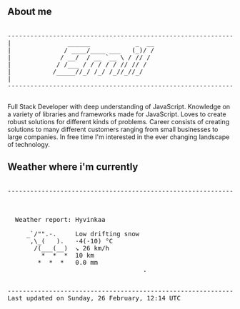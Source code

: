 ## About me

<pre>

--------------------------------------------------------------------------------------
|			    ______            _  __
|			   / ____/____ ___   (_)/ /
|			  / __/  / __ `__ \ / // / 
|			 / /___ / / / / / // // /  
|			/_____//_/ /_/ /_//_//_/   
|                           
--------------------------------------------------------------------------------------

</pre>

Full Stack Developer with deep understanding of JavaScript. Knowledge on a variety of libraries and frameworks made for JavaScript. Loves to create robust solutions for different kinds of problems. Career consists of creating solutions to many different customers ranging from small businesses to large companies. In free time I'm interested in the ever changing landscape of technology. 



## Weather where i'm currently  

<pre>

--------------------------------------------------------------------------------------


 
  Weather report: Hyvinkaa  
    
     _`/"".-.     Low drifting snow  
      ,\_(   ).   -4(-10) °C  
       /(___(__)  ↘ 26 km/h  
         *  *  *  10 km  
        *  *  *   0.0 mm  
                                    .


--------------------------------------------------------------------------------------
Last updated on Sunday, 26 February, 12:14 UTC
</pre>
